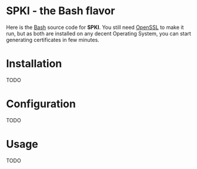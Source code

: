 [Bash]: http://www.gnu.org/software/bash/
[OpenSSL]: http://www.openssl.org/

# SPKI - the Bash flavor

Here is the [Bash] source code for **SPKI**. You still need [OpenSSL]
to make it run, but as both are installed on any decent Operating System, you can start generating certificates in few minutes.


# Installation
TODO

# Configuration
TODO

# Usage
TODO

